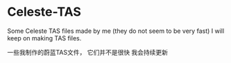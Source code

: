 # Celeste-TAS
Some Celeste TAS files made by me (they do not seem to be very fast)
I will keep on making TAS files.

一些我制作的蔚蓝TAS文件， 它们并不是很快
我会持续更新

